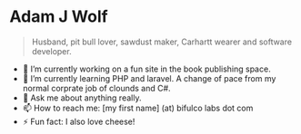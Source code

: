 # Adam J Wolf

> Husband, pit bull lover, sawdust maker, Carhartt wearer and software developer.

- 🔭 I’m currently working on a fun site in the book publishing space. 
- 🌱 I’m currently learning PHP and laravel. A change of pace from my normal corprate job of clounds and C#.
- 💬 Ask me about anything really.
- 📫 How to reach me: [my first name] (at) bifulco labs dot com 
- ⚡ Fun fact: I also love cheese!
